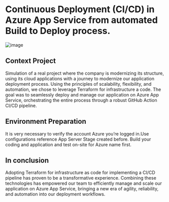 # Continuous Deployment (CI/CD) in Azure App Service from automated Build to Deploy process. 
![image](https://github.com/joypassos/appservice-azure-nodejs/assets/150036707/97044994-9137-400d-911c-02aeb26a81d3)


## Context Project
Simulation of a real project where the company is modernizing its structure, using its cloud applications with a journey to modernize our application deployment process. Using the principles of scalability, flexibility, and automation, we chose to leverage Terraform for infrastructure a code. The goal was to seamlessly deploy and manage our application on Azure App Service, orchestrating the entire process through a robust GitHub Action CI/CD pipeline.

## Environment Preparation
It is very necessary to verify the account Azure you’re logged in.Use configurations reference App Server Stage created before. Build your coding and application and test on-site for Azure name first.

## In conclusion
Adopting Terraform for infrastructure as code for implementing a CI/CD pipeline has proven to be a transformative experience. Combining these technologies has empowered our team to efficiently manage and scale our application on Azure App Service, bringing a new era of agility, reliability, and automation into our deployment workflows.
